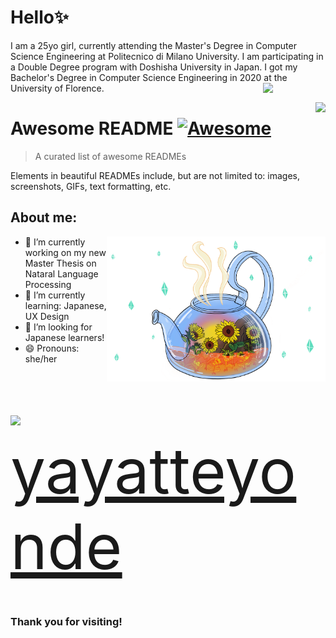 # Hello✨
<body>
<div>

I am a 25yo girl, currently attending the Master's Degree in Computer Science Engineering at Politecnico di Milano University. I am participating in a Double Degree program with Doshisha University in Japan. I got my Bachelor's Degree in Computer Science Engineering in 2020 at the University of Florence.
<img align="right" src="https://media.tenor.com/a9CamLQyQg0AAAAC/music-bussin.gif" width="100px">
</div>
</body>

<img src="icon.png" align="right" />

# Awesome README [![Awesome](https://cdn.jsdelivr.net/gh/sindresorhus/awesome@d7305f38d29fed78fa85652e3a63e154dd8e8829/media/badge.svg)](https://github.com/sindresorhus/awesome#readme)
> A curated list of awesome READMEs

Elements in beautiful READMEs include, but are not limited to: images, screenshots, GIFs, text formatting, etc.

## About me:
<img align="right" src="https://github.com/YasminAwad/YasminAwad/blob/main/imgs/IMG_2528.PNG" width="350" /> 

- 🔭 I’m currently working on my new Master Thesis on Nataral Language Processing
- 🌱 I’m currently learning: Japanese, UX Design
- 👯 I’m looking for Japanese learners!
- 😄 Pronouns: she/her
<p></p>
<p></p>
<p align="left" style="font-size:50px;"> <img src="https://www.edigitalagency.com.au/wp-content/uploads/instagram-logo-png-cool-version-paint-brush-colours.png" width="35px"><a href="https://www.instagram.com/yayatteyonde/" style="font-size:100px;">yayatteyonde</a></p>

### Thank you for visiting!
